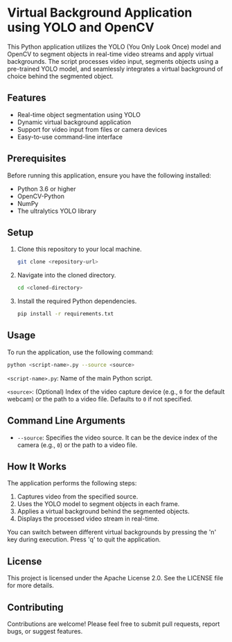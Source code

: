 # Virtual Background Application using YOLO and OpenCV

This Python application utilizes the YOLO (You Only Look Once) model and OpenCV to segment objects in real-time video streams and apply virtual backgrounds. The script processes video input, segments objects using a pre-trained YOLO model, and seamlessly integrates a virtual background of choice behind the segmented object.

## Features

- Real-time object segmentation using YOLO
- Dynamic virtual background application
- Support for video input from files or camera devices
- Easy-to-use command-line interface

## Prerequisites

Before running this application, ensure you have the following installed:

- Python 3.6 or higher
- OpenCV-Python
- NumPy
- The ultralytics YOLO library

## Setup

1. Clone this repository to your local machine.

    ```bash
    git clone <repository-url>
    ```

2. Navigate into the cloned directory.

    ```bash
    cd <cloned-directory>
    ```

3. Install the required Python dependencies.

    ```bash
    pip install -r requirements.txt
    ```

## Usage

To run the application, use the following command:

```bash
python <script-name>.py --source <source>
```

`<script-name>.py`: Name of the main Python script.

`<source>`: (Optional) Index of the video capture device (e.g., `0` for the default webcam) or the path to a video file. Defaults to `0` if not specified.

## Command Line Arguments

- `--source`: Specifies the video source. It can be the device index of the camera (e.g., `0`) or the path to a video file.

## How It Works

The application performs the following steps:

1. Captures video from the specified source.
2. Uses the YOLO model to segment objects in each frame.
3. Applies a virtual background behind the segmented objects.
4. Displays the processed video stream in real-time.

You can switch between different virtual backgrounds by pressing the 'n' key during execution. Press 'q' to quit the application.

## License

This project is licensed under the Apache License 2.0. See the LICENSE file for more details.

## Contributing

Contributions are welcome! Please feel free to submit pull requests, report bugs, or suggest features.
